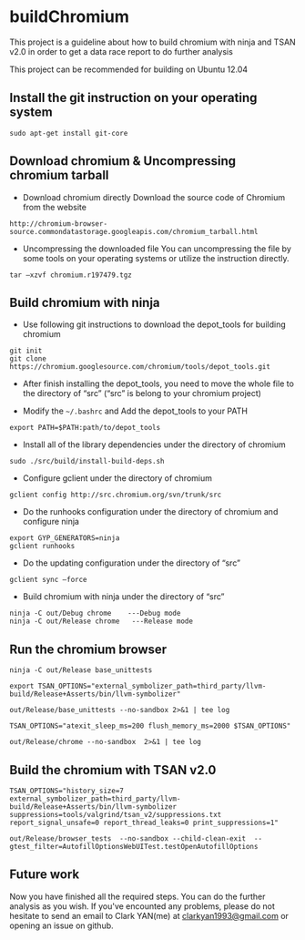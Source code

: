 # buildChromium
This project is a guideline about how to build chromium with ninja and TSAN v2.0 in order to get a data race report to do further analysis

This project can be recommended for building on Ubuntu 12.04
## Install the git instruction on your operating system
```
sudo apt-get install git-core
```

## Download chromium & Uncompressing chromium tarball
* Download chromium directly
Download the source code of Chromium from the website
```
http://chromium-browser-source.commondatastorage.googleapis.com/chromium_tarball.html
```
* Uncompressing the downloaded file
You can uncompressing the file by some tools on your operating systems or utilize the instruction directly.
```
tar –xzvf chromium.r197479.tgz
```

## Build chromium with ninja
* Use following git instructions to download the depot_tools for building chromium
```
git init
git clone https://chromium.googlesource.com/chromium/tools/depot_tools.git
```
* After finish installing the depot_tools, you need to move the whole file to the directory of “src” (“src” is belong to your chromium project)

*	Modify the ```~/.bashrc``` and Add the depot_tools to your PATH
```
export PATH=$PATH:path/to/depot_tools
```
* Install all of the library dependencies under the directory of chromium
```
sudo ./src/build/install-build-deps.sh 
```
* Configure gclient under the directory of chromium
```
gclient config http://src.chromium.org/svn/trunk/src
```
*	Do the runhooks configuration under the directory of chromium and configure ninja
```
export GYP_GENERATORS=ninja
gclient runhooks
```
*	Do the updating configuration under the directory of “src”
```
gclient sync –force
```
*	Build chromium with ninja under the directory of “src”
```
ninja -C out/Debug chrome    ---Debug mode
ninja -C out/Release chrome   ---Release mode
```

## Run the chromium browser
```
ninja -C out/Release base_unittests
```
```
export TSAN_OPTIONS="external_symbolizer_path=third_party/llvm-build/Release+Asserts/bin/llvm-symbolizer"
```
```
out/Release/base_unittests --no-sandbox 2>&1 | tee log
```
```
TSAN_OPTIONS="atexit_sleep_ms=200 flush_memory_ms=2000 $TSAN_OPTIONS"
```
```
out/Release/chrome --no-sandbox  2>&1 | tee log
```

## Build the chromium with TSAN v2.0
```
TSAN_OPTIONS="history_size=7 external_symbolizer_path=third_party/llvm-build/Release+Asserts/bin/llvm-symbolizer suppressions=tools/valgrind/tsan_v2/suppressions.txt report_signal_unsafe=0 report_thread_leaks=0 print_suppressions=1" 
```
```
out/Release/browser_tests  --no-sandbox --child-clean-exit  --gtest_filter=AutofillOptionsWebUITest.testOpenAutofillOptions
```

## Future work
Now you have finished all the required steps. You can do the further analysis as you wish.
If you've encounted any problems, please do not hesitate to send an email to Clark YAN(me) at clarkyan1993@gmail.com or opening an issue on github.





